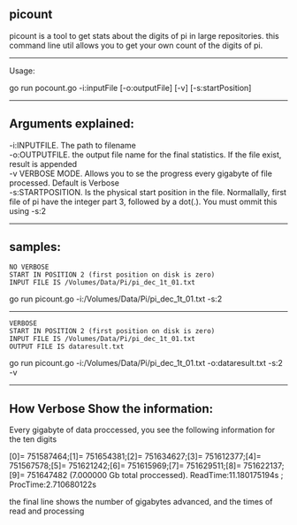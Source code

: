 ## picount
picount is a tool to get stats about the digits of pi in large repositories.
this command line util allows you to get your own count of the digits of pi.

___
Usage:

go run pocount.go -i:inputFile [-o:outputFile] [-v] [-s:startPosition]

___

## Arguments explained:
-i:INPUTFILE. The path to filename</br>
-o:OUTPUTFILE.  the output file name for the final statistics. If the file exist, result is appended</br>
-v VERBOSE MODE. Allows you to se the progress every gigabyte of file processed. 
Default is Verbose</br>
-s:STARTPOSITION. Is the physical start position in the file. Normallally, first file of pi have the integer part 3, followed by a dot(.). You must ommit this using -s:2
___

## samples:

    NO VERBOSE
    START IN POSITION 2 (first position on disk is zero)
    INPUT FILE IS /Volumes/Data/Pi/pi_dec_1t_01.txt

go run picount.go -i:/Volumes/Data/Pi/pi_dec_1t_01.txt -s:2
___

    VERBOSE
    START IN POSITION 2 (first position on disk is zero)
    INPUT FILE IS /Volumes/Data/Pi/pi_dec_1t_01.txt
    OUTPUT FILE IS dataresult.txt
go run picount.go -i:/Volumes/Data/Pi/pi_dec_1t_01.txt -o:dataresult.txt -s:2 -v


___

## How Verbose Show the information:
Every gigabyte of data proccessed, you see the following information for the ten digits

[0]=   751587464;[1]=   751654381;[2]=   751634627;[3]=   751612377;[4]=   751567578;[5]=   751621242;[6]=   751615969;[7]=   751629511;[8]=   751622137;[9]=   751647482
(7.000000 Gb total proccessed). ReadTime:11.180175194s ; ProcTime:2.710680122s

the final line shows the number of gigabytes advanced, and the times of read and processing
